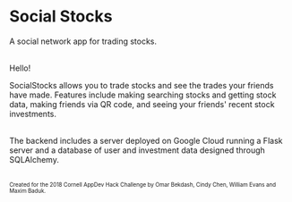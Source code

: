 <h1>Social Stocks</h1>
A social network app for trading stocks.
<br><br>

Hello!
  
 
SocialStocks allows you to trade stocks and see the trades your friends have made. Features include making searching stocks and getting stock data, making friends via QR code, and seeing your friends' recent stock investments.<br><br>

The backend includes a server deployed on Google Cloud running a Flask server and a database of user and investment data designed through SQLAlchemy. <br><br>

<sub><sup>Created for the 2018 Cornell AppDev Hack Challenge by Omar Bekdash, Cindy Chen, William Evans and Maxim Baduk.</sup></sub><br><br><br>

